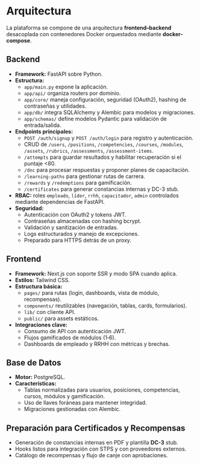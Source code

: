 # Arquitectura

La plataforma se compone de una arquitectura **frontend–backend** desacoplada con contenedores Docker orquestados mediante **docker-compose**.

## Backend
- **Framework:** FastAPI sobre Python.
- **Estructura:**
  - `app/main.py` expone la aplicación.
  - `app/api/` organiza routers por dominio.
  - `app/core/` maneja configuración, seguridad (OAuth2), hashing de contraseñas y utilidades.
  - `app/db/` integra SQLAlchemy y Alembic para modelos y migraciones.
  - `app/schemas/` define modelos Pydantic para validación de entrada/salida.
- **Endpoints principales:**
  - `POST /auth/signup` y `POST /auth/login` para registro y autenticación.
  - CRUD de `/users`, `/positions`, `/competencies`, `/courses`, `/modules`, `/assets`, `/rubrics`, `/assessments`, `/assessment-items`.
  - `/attempts` para guardar resultados y habilitar recuperación si el puntaje <80.
  - `/dnc` para procesar respuestas y proponer planes de capacitación.
  - `/learning-paths` para gestionar rutas de carrera.
  - `/rewards` y `/redemptions` para gamificación.
  - `/certificates` para generar constancias internas y DC-3 stub.
- **RBAC:** roles `empleado`, `líder`, `rrhh`, `capacitador`, `admin` controlados mediante dependencias de FastAPI.
- **Seguridad:**
  - Autenticación con OAuth2 y tokens JWT.
  - Contraseñas almacenadas con hashing bcrypt.
  - Validación y sanitización de entradas.
  - Logs estructurados y manejo de excepciones.
  - Preparado para HTTPS detrás de un proxy.

## Frontend
- **Framework:** Next.js con soporte SSR y modo SPA cuando aplica.
- **Estilos:** Tailwind CSS.
- **Estructura básica:**
  - `pages/` para rutas (login, dashboards, vista de módulo, recompensas).
  - `components/` reutilizables (navegación, tablas, cards, formularios).
  - `lib/` con cliente API.
  - `public/` para assets estáticos.
- **Integraciones clave:**
  - Consumo de API con autenticación JWT.
  - Flujos gamificados de módulos (1‑6).
  - Dashboards de empleado y RRHH con métricas y brechas.

## Base de Datos
- **Motor:** PostgreSQL.
- **Características:**
  - Tablas normalizadas para usuarios, posiciones, competencias, cursos, módulos y gamificación.
  - Uso de llaves foráneas para mantener integridad.
  - Migraciones gestionadas con Alembic.

## Preparación para Certificados y Recompensas
- Generación de constancias internas en PDF y plantilla **DC-3** stub.
- Hooks listos para integración con STPS y con proveedores externos.
- Catálogo de recompensas y flujo de canje con aprobaciones.

